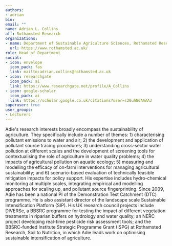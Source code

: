 ```yaml
---
authors:
- adrian
bio:
email: ""
name: Adrian L. Collins
aff: Rothamsted Research
organizations:
- name: Department of Sustainable Agriculture Sciences, Rothamsted Research 
  url: https://www.rothamsted.ac.uk/
role: Head of Department
social:
- icon: envelope
  icon_pack: fas
  link: mailto:adrian.collins@rothamsted.ac.uk
- icon: researchgate
  icon_pack: ai
  link: https://www.researchgate.net/profile/A_Collins
- icon: google-scholar
  icon_pack: ai
  link: https://scholar.google.co.uk/citations?user=s20uhN0AAAAJ
superuser: true
user_groups:
- Lecturers
---
```


Adie's research interests broadly encompass the sustainability of agriculture. They specifically include a number of themes: 1) characterising pollutant emissions to water and air; 2) the development and application of pollutant source tracing procedures; 3) understanding cross-sector water pollution at different scales and the development of screening tools for contextualising the role of agriculture in water quality problems; 4) the impacts of agricultural pollution on aquatic ecology; 5) measuring and modelling the efficacy of on-farm interventions for managing agricultural sustainability; and 6) scenario-based evaluation of technically feasible mitigation impacts for policy support. His expertise includes hydro-chemical monitoring at multiple scales, integrating empirical and modelling approaches for scaling up, and pollutant source fingerprinting. Since 2009, Adie has been a national PI of the Demonstration Test Catchment (DTC) programme. He is also assistant director of the landscape scale Sustainable Intensification Platform (SIP). His UK research council projects include DIVERSe, a BBSRC programme for testing the impact of different vegetation treatments in riparian buffers on hydrology and water quality; an NERC project developing real-time pesticide risk assessment tools; and the BBSRC-funded Institute Strategic Programme Grant (ISPG) at Rothamsted Research, Soil to Nutrition, in which Adie leads work on optimising sustainable intensification of agriculture.